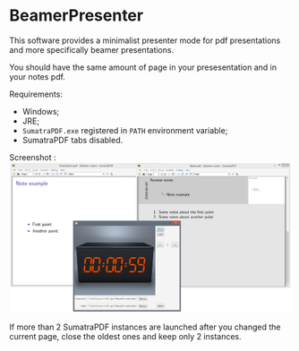 BeamerPresenter
===============

This software provides a minimalist presenter mode for pdf presentations and more specifically beamer presentations.

You should have the same amount of page in your presesentation and in your notes pdf.

Requirements:
- Windows;
- JRE;
- `SumatraPDF.exe` registered in `PATH` environment variable;
- SumatraPDF tabs disabled.

Screenshot :
![BeamerPresenter screenshot](https://github.com/Cedric-Huguenin/BeamerPresenter/blob/master/BeamerExample/Screenshot.png?raw=true)

If more than 2 SumatraPDF instances are launched after you changed the current page, close the oldest ones and keep only 2 instances.

